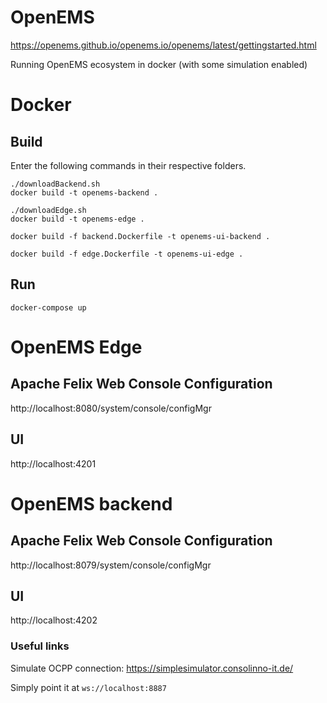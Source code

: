 # OpenEMS

https://openems.github.io/openems.io/openems/latest/gettingstarted.html

Running OpenEMS ecosystem in docker (with some simulation enabled)

# Docker

## Build

Enter the following commands in their respective folders.

```
./downloadBackend.sh
docker build -t openems-backend .
```

```
./downloadEdge.sh
docker build -t openems-edge .
```

`docker build -f backend.Dockerfile -t openems-ui-backend .`

`docker build -f edge.Dockerfile -t openems-ui-edge .`

## Run

`docker-compose up`

# OpenEMS Edge
## Apache Felix Web Console Configuration 
http://localhost:8080/system/console/configMgr

## UI
http://localhost:4201


# OpenEMS backend
## Apache Felix Web Console Configuration 
http://localhost:8079/system/console/configMgr

## UI
http://localhost:4202

### Useful links
Simulate OCPP connection:
https://simplesimulator.consolinno-it.de/

Simply point it at `ws://localhost:8887`